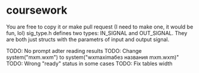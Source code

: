 coursework
==========
You are free to copy it or make pull request (I need to make one, it would be fun, lol)
sig_type.h defines two types: IN_SIGNAL and OUT_SIGNAL. They are both just structs with the parametrs of input and output signal.

TODO: No prompt adter reading results
TODO: Change system("mxm.wxm") to system("wxmaximaбез названия mxm.wxm)"
TODO: Wrong "ready" status in some cases
TODO: Fix tables width

